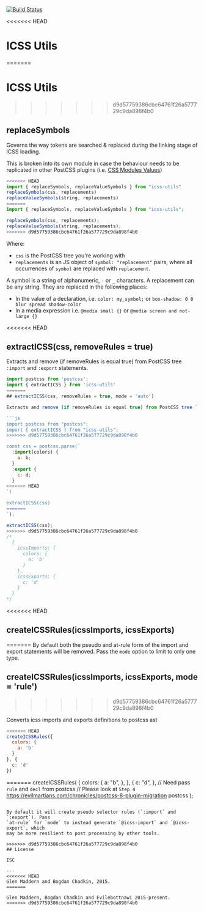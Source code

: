 [![Build Status](https://travis-ci.org/css-modules/icss-utils.svg)](https://travis-ci.org/css-modules/icss-utils)

<<<<<<< HEAD
# ICSS Utils 
=======
# ICSS Utils
>>>>>>> d9d57759386cbc64761f26a577729c9da898f4b0

## replaceSymbols

Governs the way tokens are searched & replaced during the linking stage of ICSS loading.

This is broken into its own module in case the behaviour needs to be replicated in other PostCSS plugins
(i.e. [CSS Modules Values](https://github.com/css-modules/postcss-modules-values))

```js
<<<<<<< HEAD
import { replaceSymbols, replaceValueSymbols } from "icss-utils"
replaceSymbols(css, replacements)
replaceValueSymbols(string, replacements)
=======
import { replaceSymbols, replaceValueSymbols } from "icss-utils";

replaceSymbols(css, replacements);
replaceValueSymbols(string, replacements);
>>>>>>> d9d57759386cbc64761f26a577729c9da898f4b0
```

Where:

- `css` is the PostCSS tree you're working with
- `replacements` is an JS object of `symbol: "replacement"` pairs, where all occurrences of `symbol` are replaced with `replacement`.

A symbol is a string of alphanumeric, `-` or `_` characters. A replacement can be any string. They are replaced in the following places:

- In the value of a declaration, i.e. `color: my_symbol;` or `box-shadow: 0 0 blur spread shadow-color`
- In a media expression i.e. `@media small {}` or `@media screen and not-large {}`

<<<<<<< HEAD
## extractICSS(css, removeRules = true)

Extracts and remove (if removeRules is equal true) from PostCSS tree `:import` and `:export` statements.

```js
import postcss from 'postcss';
import { extractICSS } from 'icss-utils'
=======
## extractICSS(css, removeRules = true, mode = 'auto')

Extracts and remove (if removeRules is equal true) from PostCSS tree `:import`, `@icss-import`, `:export` and `@icss-export` statements.

```js
import postcss from "postcss";
import { extractICSS } from "icss-utils";
>>>>>>> d9d57759386cbc64761f26a577729c9da898f4b0

const css = postcss.parse(`
  :import(colors) {
    a: b;
  }
  :export {
    c: d;
  }
<<<<<<< HEAD
`)

extractICSS(css)
=======
`);

extractICSS(css);
>>>>>>> d9d57759386cbc64761f26a577729c9da898f4b0
/*
  {
    icssImports: {
      colors: {
        a: 'b'
      }
    },
    icssExports: {
      c: 'd'
    }
  }
*/
```

<<<<<<< HEAD
## createICSSRules(icssImports, icssExports)
=======
By default both the pseudo and at-rule form of the import and export statements
will be removed. Pass the `mode` option to limit to only one type.

## createICSSRules(icssImports, icssExports, mode = 'rule')
>>>>>>> d9d57759386cbc64761f26a577729c9da898f4b0

Converts icss imports and exports definitions to postcss ast

```js
<<<<<<< HEAD
createICSSRules({
  colors: {
    a: 'b'
  }
}, {
  c: 'd'
})
```

=======
createICSSRules(
  {
    colors: {
      a: "b",
    },
  },
  {
    c: "d",
  },
  // Need pass `rule` and `decl` from postcss
  // Please look at `Step 4` https://evilmartians.com/chronicles/postcss-8-plugin-migration
  postcss
);
```

By default it will create pseudo selector rules (`:import` and `:export`). Pass
`at-rule` for `mode` to instead generate `@icss-import` and `@icss-export`, which
may be more resilient to post processing by other tools.

>>>>>>> d9d57759386cbc64761f26a577729c9da898f4b0
## License

ISC

---
<<<<<<< HEAD
Glen Maddern and Bogdan Chadkin, 2015.
=======

Glen Maddern, Bogdan Chadkin and Evilebottnawi 2015-present.
>>>>>>> d9d57759386cbc64761f26a577729c9da898f4b0

